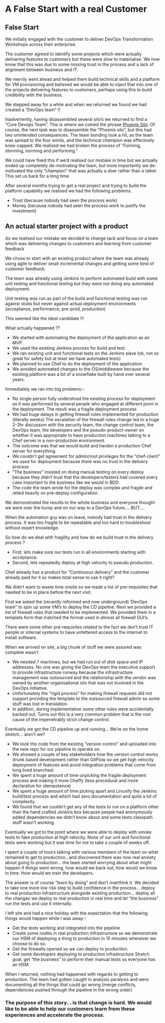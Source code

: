 # A False Start with a real Customer

## False Start
We initially engaged with the customer to deliver DevOps Transformation Workshops across their enterprise. 

The customer agreed to identify some projects which were actually delivering features to customers but these were slow to materialise. We now know that this was due to some missing trust in the process and a lack of alignment between business and IT.

We merrily went ahead and helped them build technical skills and a platform for VM provisioning and believed we would be able to inject that into one of the projects delivering features to customers, perhaps using this to build credibility with the business. 

We stepped away for a while and when we returned we found we had created a “DevOps team” !!

Inadvertently, having disassembled several silo’s we returned to find a “Core Devops Team”. This is where we coined the phrase [Phoenix Silo](https://github.com/dromologue/ContinuousTransformation/wiki/Phoenix-Silo). Of course, the next task was to disassemble the “Phoenix silo”, but this had two unintended consequences.  The team bonding took a hit, as the team was spread to the four winds, and the technical champion was effectively knee-capped. We realised we had broken the process of “Forming, storming, norming and performing.”

We could have fixed this if we’d realised our mistake in time but we actually ended up completely de-motivating the team, but more importantly we de-motivated the only “champion” that was actually a doer rather than a talker. This set us back for a long time.

After several months trying to get a real project and trying to build the platform capability we realised we had the following problems.
+ Trust (because nobody had seen the process work)
+ Money (because nobody had seen the process work to justify the investment)

## An actual starter project with a product
As we realised our mistake we decided to change tack and focus on a team which was delivering changes to customers and learning from customer feedback

We chose to start with an existing product where the team was already using agile to deliver small incremental changes and getting some kind of customer feedback.

The team was already using Jenkins to perform automated build with some unit testing and functional testing but they were not doing any automated deployment.

Unit testing was run as part of the build and functional testing was run against stubs but never against actual deployment environments (acceptance, performance, pre-prod, production)

This seemed like the ideal candidate !!!

What actually happened ??

+ We started with automating the deployment of the application as an MVP.
+ We used the existing Jenkins process for build and test.
+ We ran existing unit and functional tests on the Jenkins slave (ok, not so great for safety but at least we have automated tests)
+ We planned to use Chef to do the deployment of the application
+ We avoided automated changes to the OS/middleware because the existing platform was a bit of a snowflake built by hand over several years.

Immediately we ran into big problems:-

+ No single person fully understood the existing process for deployment as it was performed by several people who engaged at different point in the deployment. The result was a fragile deployment process
+ We had huge delays in getting firewall rules implemented for production (literally weeks) The escalation of the firewall rules change led to a huge 2-3hr discussion with the security team, the change control team, the DevOps team, the developers and the pseudo-product-owner on whether it was appropriate to have production machines talking to a Chef server in a non-production environment.
+ The outcome was that we would build and harden a production Chef server for everything.
+ We couldn't get agreement for admin/root privileges for the “chef-client” we used for deployment because there was no trust in the delivery process
+ “The business” insisted on doing manual testing on every deploy because they didn’t trust that the developers/testers had covered every case important to the business like we would in BDD
+ The code the team wrote for the deploy was complex and fragile and relied heavily on pre-deploy configuration.

We demonstrated the results to the whole business and everyone thought we were over the hump and on our way to a DevOps future…. BUT….

When the automation guy was on leave, nobody had trust in the delivery process. It was too fragile to be repeatable and too hard to troubleshoot without expert knowledge.

So how do we deal with fragility and how do we build trust in the delivery process ?

+ First, lets make sure our tests run in all environments starting with acceptance.
+ Second, lets repeatedly deploy at high velocity to pseudo production.

Chef already has a product for “Continuous delivery” and the customer already paid for it so makes total sense to use it right?

We didn’t want to waste time onsite so we made a list of pre-requisites that needed to be in place before the next visit.

First we asked the (recently reformed and now underground) ‘DevOps team” to spin up some VM’s to deploy the CD pipeline.
Next we provided a list of firewall rules that needed to be implemented. We provided them in a template form that matched the format used in almost all firewall GUI’s.

There were some other pre-requisites related to the fact we don’t trust IT people or internal systems to have unfettered access to the internet to install software.

When we arrived on site, a big chunk of stuff we were assured was complete wasn’t

+ We needed 7 machines, but we had run out of disk space and IP addresses. No one was giving the DevOps team the executive support to provide infrastructure runway because the infrastructure management was outsourced and the relationship with the vendor was owned by another organisational silo that was not involved in the DevOps initiative.
+ Unfortunately the “rigid process” for making firewall requests did not support providing the template to the outsourced firewall admin so some stuff was lost in translation.
+ In addition, during implementation some other rules were accidentally backed out. Turns out this is a very common problem that is the root cause of the impenetrably strict change control.

Eventually we got the CD pipeline up and running… We’re on the home stretch… aren’t we?

+ We took the code from the existing “version control” and uploaded into the new repo for our pipeline to operate on.
+ We showed a couple of key stakeholders how the version control works (trunk based development rather than GitFlow so we get high velocity deployment of features and avoid integration problems that come from long lived branches)
+ We spent a huge amount of time unpicking the fragile deployment process and making it more Cheffy (less procedural and more declarative for idempotence)
+ We spent a huge amount of time picking apart and Linuxify the Jenkins build/test process and which had zero documentation and quite a lot of complexity.
+ We found that we couldn’t get any of the tests to run on a platform other than the hand crafted Jenkins box because people had anonymously added dependencies we didn’t know about and some tests classpath stuff wasn’t working.

Eventually we got to the point where we were able to deploy with smoke tests to fake production at high velocity. None of our unit and functional tests were working but it was time for me to take a couple of weeks off.

I spent a couple of hours talking with various members of the team on what remained to get to production...and discovered there was now real anxiety about going to production… the team started worrying about what might happen if things went wrong, how would we back out, how would we know in time. How would we train the developers.

The answer is of course “learn by doing” and don’t overthink it. We decided to take one more low risk step to build confidence in the process… deploy to real production infrastructure alongside existing production… deploy all the changes we deploy to real production in real time and let “the business” run the tests and use it internally.

I left site and had a nice holiday with the expectation that the following things would happen while I was away:-

+ Get the tests working and integrated into the pipeline
+ Create some nodes in real production infrastructure so we demonstrate our HSM of deploying a thing to production in 15 minutes whenever we choose to do so.
+ Get the firewalls opened so we can deploy to production.
+ Get some developers deploying to production infrastructure
Stretch goal, get “the business” to perform their manual tests so everyone has an HSM

When I returned, nothing had happened with regards to getting to production. The team had gotten caught in analysis paralysis and were documenting all the things that could go wrong (merge conflicts, dependencies pushed through the pipeline in the wrong order)

### The purpose of this story… is that change is hard. We would like to be able to help our customers learn from these experiences and accelerate the process. 
